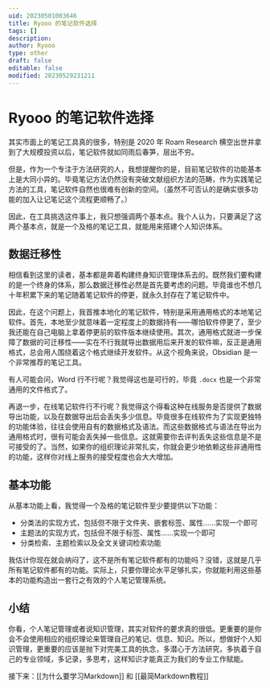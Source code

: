 ```yaml
---
uid: 20230501003646
title: Ryooo 的笔记软件选择
tags: []
description: 
author: Ryooo
type: other
draft: false
editable: false
modified: 20230529231211
---
```


# Ryooo 的笔记软件选择

其实市面上的笔记工具真的很多，特别是 2020 年 Roam Research 横空出世并拿到了大规模投资以后，笔记软件就如同雨后春笋，层出不穷。

但是，作为一个专注于方法研究的人，我想提醒你的是，目前笔记软件的功能基本上是大同小异的。毕竟笔记方法仍然没有突破文献组织方法的范畴，作为实践笔记方法的工具，笔记软件自然也很难有创新的空间。（虽然不可否认的是确实很多功能的加入让记笔记这个流程更顺畅了。）

因此，在工具挑选这件事上，我只想强调两个基本点。我个人认为，只要满足了这两个基本点，就是一个及格的笔记工具，就能用来搭建个人知识体系。

## 数据迁移性

相信看到这里的读者，基本都是奔着构建终身知识管理体系去的。既然我们要构建的是一个终身的体系，那么数据迁移性必然是首先要考虑的问题。毕竟谁也不想几十年积累下来的笔记随着笔记软件的停更，就永久封存在了笔记软件中。

因此，在这个问题上，我首推本地化的笔记软件，特别是采用通用格式的本地笔记软件。首先，本地至少就意味着一定程度上的数据持有——哪怕软件停更了，至少我还能在自己电脑上拿着停更前的软件版本继续使用。其次，通用格式就进一步保障了数据的可迁移性——实在不行我就导出数据用后来开发的软件嘛，反正是通用格式，总会用人围绕着这个格式继续开发软件。从这个视角来说，Obsidian 是一个非常推荐的笔记工具。

有人可能会问，Word 行不行呢？我觉得这也是可行的，毕竟 `.docx` 也是一个非常通用的文件格式了。

再退一步，在线笔记软件行不行呢？我觉得这个得看这种在线服务是否提供了数据导出功能，以及在数据导出后会丢失多少信息。毕竟很多在线软件为了实现更独特的功能体验，往往会使用自有的数据格式及语法。而这些数据格式与语法在导出为通用格式时，很有可能会丢失掉一些信息。这就需要你去评判丢失这些信息是不是可接受的了。当然，如果你的组织理论非常扎实，你就会更少地依赖这些非通用性的功能，这样你对线上服务的接受程度也会大大增加。

## 基本功能

从基本功能上看，我觉得一个及格的笔记软件至少要提供以下功能：

- 分类法的实现方式，包括但不限于文件夹、嵌套标签、属性……实现一个即可
- 主题法的实现方式，包括但不限于标签、属性……实现一个即可
- 分类检索、主题检索以及全文关键词检索功能

我估计你现在就会纳闷了，这不是所有笔记软件都有的功能吗？没错，这就是几乎所有笔记软件都有的功能。实际上，只要你理论水平足够扎实，你就能利用这些基本的功能构造出一套行之有效的个人笔记管理系统。

## 小结

你看，个人笔记管理或者说知识管理，其实对软件的要求真的很低。更重要的是你会不会使用相应的组织理论来管理自己的笔记、信息、知识。所以，想做好个人知识管理，更重要的应该是抛下对完美工具的执念，多潜心于方法研究，多执着于自己的专业领域，多记录，多思考，这样知识才能真正为我们的专业工作赋能。

接下来：[[为什么要学习Markdown]] 和 [[最简Markdown教程]]